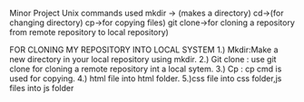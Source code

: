 Minor Project
  Unix commands used
  mkdir -> (makes a directory)
  cd->(for changing directory)
  cp->for copying files)
  git clone->for cloning a repository from remote repository to local repository)
  
  
 
FOR CLONING MY REPOSITORY INTO LOCAL SYSTEM
1.) Mkdir:Make a new directory in your local repository using mkdir.
2.) Git clone : use  git clone for cloning a remote repository int a local sytem.
3.) Cp : cp cmd is used for copying.
4.) html file into html folder.
5.)css file into css  folder,js files into js folder

